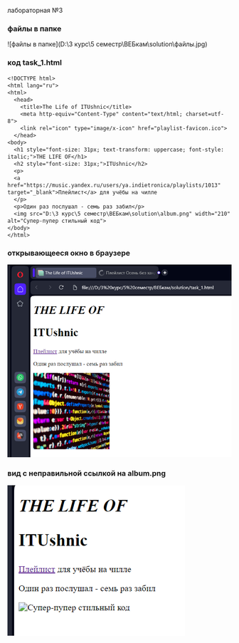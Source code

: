 лабораторная №3
### файлы в папке
![файлы в папке](D:\3 курс\5 семестр\ВЕБкам\solution\файлы.jpg)
### код task_1.html
```
<!DOCTYPE html>
<html lang="ru">
<html>
  <head>
    <title>The Life of ITUshnic</title>
    <meta http-equiv="Content-Type" content="text/html; charset=utf-8"> 
    <link rel="icon" type="image/x-icon" href="playlist-favicon.ico">
  </head>
<body>
  <h1 style="font-size: 31px; text-transform: uppercase; font-style: italic;">THE LIFE OF</h1>
  <h2 style="font-size: 31px;">ITUshnic</h2>
  <p>
  <a href="https://music.yandex.ru/users/ya.indietronica/playlists/1013" target="_blank">Плейлист</a> для учёбы на чилле
  </p>
  <p>Один раз послушал - семь раз забил</p>
  <img src="D:\3 курс\5 семестр\ВЕБкам\solution\album.png" width="210" alt="Супер-пупер стильный код">
</body>
</html>
```
### открывающееся окно в браузере
![открывающееся окно в браузере](https://github.com/OlgaShep/web_lab_aib_frontend/blob/main/labs/Lab_03_html_intro/solution/итог.png)
### вид с неправильной ссылкой на album.png
![вид с неправильной ссылкой](https://github.com/OlgaShep/web_lab_aib_frontend/blob/main/labs/Lab_03_html_intro/solution/ошибка.png)
